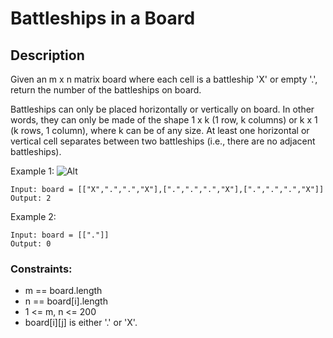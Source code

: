 # Battleships in a Board


## Description

Given an m x n matrix board where each cell is a battleship 'X' or empty '.', return the number of the battleships on board.

Battleships can only be placed horizontally or vertically on board. In other words, they can only be made of the shape 1 x k (1 row, k columns) or k x 1 (k rows, 1 column), where k can be of any size. At least one horizontal or vertical cell separates between two battleships (i.e., there are no adjacent battleships).


 
Example 1:
![Alt](https://assets.leetcode.com/uploads/2021/04/10/battelship-grid.jpg)

```
Input: board = [["X",".",".","X"],[".",".",".","X"],[".",".",".","X"]]
Output: 2
```

Example 2:

```
Input: board = [["."]]
Output: 0
```

### Constraints:

- m == board.length
- n == board[i].length
- 1 <= m, n <= 200
- board[i][j] is either '.' or 'X'.

